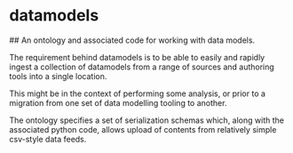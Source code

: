 # datamodels

## An ontology and associated code for working with data models.

The requirement behind datamodels is to be able to easily and rapidly ingest a collection of datamodels from a range of sources and authoring tools into a single location.

This might be in the context of performing some analysis, or prior to a migration from one set of data modelling tooling to another. 

The ontology specifies a set of serialization schemas which, along with the associated python code, allows upload of contents from relatively simple csv-style data feeds. 

